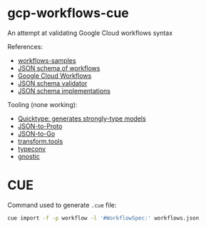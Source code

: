# gcp-workflows-cue

An attempt at validating Google Cloud workflows syntax

References:

-   [workflows-samples](https://github.com/GoogleCloudPlatform/workflows-samples)
-   [JSON schema of workflows](https://github.com/SchemaStore/schemastore/blob/master/src/schemas/json/workflows.json)
-   [Google Cloud Workflows](https://cloud.google.com/workflows)
-   [JSON schema validator](https://www.jsonschemavalidator.net/)
-   [JSON schema implementations](https://json-schema.org/implementations.html)

Tooling (none working):

-   [Quicktype: generates strongly-type models](https://github.com/quicktype/quicktype)
-   [JSON-to-Proto](https://json-to-proto.github.io/)
-   [JSON-to-Go](https://mholt.github.io/json-to-go/)
-   [transform.tools](https://github.com/ritz078/transform)
-   [typeconv](https://github.com/grantila/typeconv)
-   [gnostic](https://github.com/google/gnostic)

# CUE

Command used to generate `.cue` file:

```bash
cue import -f -p workflow -l '#WorkflowSpec:' workflows.json
```
